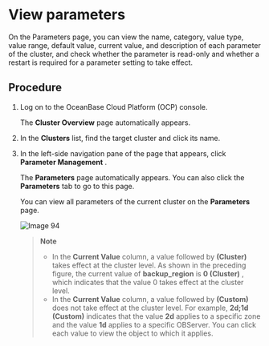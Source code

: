 # View parameters

On the Parameters page, you can view the name, category, value type, value range, default value, current value, and description of each parameter of the cluster, and check whether the parameter is read-only and whether a restart is required for a parameter setting to take effect.

## Procedure

1. Log on to the OceanBase Cloud Platform (OCP) console.

   The **Cluster Overview** page automatically appears.

2. In the **Clusters** list, find the target cluster and click its name.

3. In the left-side navigation pane of the page that appears, click **Parameter Management** .

   The **Parameters** page automatically appears. You can also click the **Parameters** tab to go to this page.

   You can view all parameters of the current cluster on the **Parameters** page.

   ![Image 94](https://help-static-aliyun-doc.aliyuncs.com/assets/img/en-US/5124633561/p440452.png)

   > **Note**
   >
   > * In the **Current Value** column, a value followed by **(Cluster)** takes effect at the cluster level. As shown in the preceding figure, the current value of **backup_region** is **0 (Cluster)** , which indicates that the value 0 takes effect at the cluster level.
   > * In the **Current Value** column, a value followed by **(Custom)** does not take effect at the cluster level. For example, **2d;1d (Custom)** indicates that the value **2d** applies to a specific zone and the value **1d** applies to a specific OBServer. You can click each value to view the object to which it applies.
